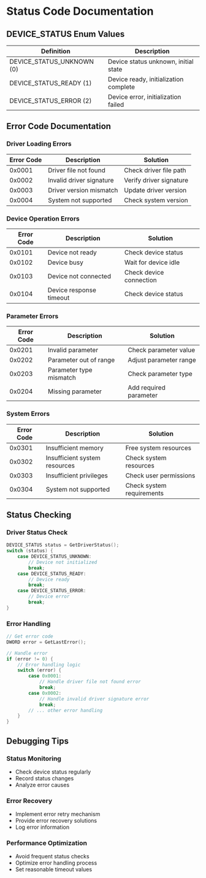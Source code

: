 # Status Code Documentation

## DEVICE_STATUS Enum Values

<div class="status-code-table">

| Definition                    | Description                    |
|------------------------------|--------------------------------|
| DEVICE_STATUS_UNKNOWN (0)    | Device status unknown, initial state |
| DEVICE_STATUS_READY (1)      | Device ready, initialization complete |
| DEVICE_STATUS_ERROR (2)      | Device error, initialization failed |

</div>

## Error Code Documentation

### Driver Loading Errors
<div class="error-code-table">

| Error Code | Description | Solution |
|------------|-------------|----------|
| 0x0001     | Driver file not found | Check driver file path |
| 0x0002     | Invalid driver signature | Verify driver signature |
| 0x0003     | Driver version mismatch | Update driver version |
| 0x0004     | System not supported | Check system version |

</div>

### Device Operation Errors
<div class="error-code-table">

| Error Code | Description | Solution |
|------------|-------------|----------|
| 0x0101     | Device not ready | Check device status |
| 0x0102     | Device busy | Wait for device idle |
| 0x0103     | Device not connected | Check device connection |
| 0x0104     | Device response timeout | Check device status |

</div>

### Parameter Errors
<div class="error-code-table">

| Error Code | Description | Solution |
|------------|-------------|----------|
| 0x0201     | Invalid parameter | Check parameter value |
| 0x0202     | Parameter out of range | Adjust parameter range |
| 0x0203     | Parameter type mismatch | Check parameter type |
| 0x0204     | Missing parameter | Add required parameter |

</div>

### System Errors
<div class="error-code-table">

| Error Code | Description | Solution |
|------------|-------------|----------|
| 0x0301     | Insufficient memory | Free system resources |
| 0x0302     | Insufficient system resources | Check system resources |
| 0x0303     | Insufficient privileges | Check user permissions |
| 0x0304     | System not supported | Check system requirements |

</div>

## Status Checking

### Driver Status Check
```c
DEVICE_STATUS status = GetDriverStatus();
switch (status) {
    case DEVICE_STATUS_UNKNOWN:
        // Device not initialized
        break;
    case DEVICE_STATUS_READY:
        // Device ready
        break;
    case DEVICE_STATUS_ERROR:
        // Device error
        break;
}
```

### Error Handling
```c
// Get error code
DWORD error = GetLastError();

// Handle error
if (error != 0) {
    // Error handling logic
    switch (error) {
        case 0x0001:
            // Handle driver file not found error
            break;
        case 0x0002:
            // Handle invalid driver signature error
            break;
        // ... other error handling
    }
}
```

## Debugging Tips

### Status Monitoring
- Check device status regularly
- Record status changes
- Analyze error causes

### Error Recovery
- Implement error retry mechanism
- Provide error recovery solutions
- Log error information

### Performance Optimization
- Avoid frequent status checks
- Optimize error handling process
- Set reasonable timeout values 